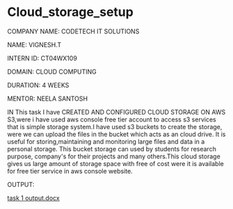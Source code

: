 # Cloud_storage_setup

COMPANY NAME: CODETECH IT SOLUTIONS

NAME: VIGNESH.T

INTERN ID: CT04WX109

DOMAIN: CLOUD COMPUTING

DURATION: 4 WEEKS

MENTOR: NEELA SANTOSH

IN This task I have CREATED AND CONFIGURED  CLOUD STORAGE ON AWS S3,were i have used aws console free tier account to access s3 services that is simple storage system.I have used s3 buckets to create the storage, were we can upload the files in the bucket which acts as an cloud drive. It is useful for storing,maintaining and monitoring large files and data in a personal storage. This bucket storage can used by students for research purpose, company's for their projects and many others.This cloud storage gives us large amount of storage space with free of cost were it is available for free tier service in aws console website.

OUTPUT:

[task 1 output.docx](https://github.com/user-attachments/files/19323397/task.1.output.docx)
